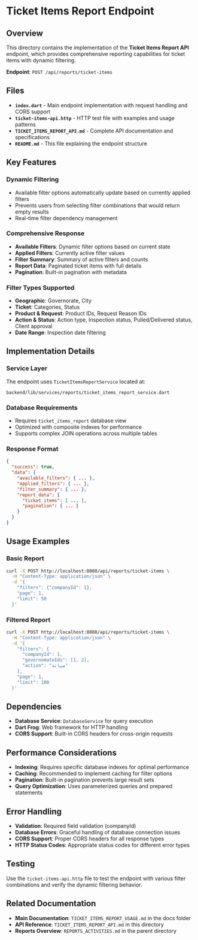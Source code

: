 # Ticket Items Report Endpoint

## Overview

This directory contains the implementation of the **Ticket Items Report API** endpoint, which provides comprehensive reporting capabilities for ticket items with dynamic filtering.

**Endpoint**: `POST /api/reports/ticket-items`

## Files

- **`index.dart`** - Main endpoint implementation with request handling and CORS support
- **`ticket-items-api.http`** - HTTP test file with examples and usage patterns
- **`TICKET_ITEMS_REPORT_API.md`** - Complete API documentation and specifications
- **`README.md`** - This file explaining the endpoint structure

## Key Features

### Dynamic Filtering
- Available filter options automatically update based on currently applied filters
- Prevents users from selecting filter combinations that would return empty results
- Real-time filter dependency management

### Comprehensive Response
- **Available Filters**: Dynamic filter options based on current state
- **Applied Filters**: Currently active filter values
- **Filter Summary**: Summary of active filters and counts
- **Report Data**: Paginated ticket items with full details
- **Pagination**: Built-in pagination with metadata

### Filter Types Supported
- **Geographic**: Governorate, City
- **Ticket**: Categories, Status
- **Product & Request**: Product IDs, Request Reason IDs
- **Action & Status**: Action type, Inspection status, Pulled/Delivered status, Client approval
- **Date Range**: Inspection date filtering

## Implementation Details

### Service Layer
The endpoint uses `TicketItemsReportService` located at:
```
backend/lib/services/reports/ticket_items_report_service.dart
```

### Database Requirements
- Requires `ticket_items_report` database view
- Optimized with composite indexes for performance
- Supports complex JOIN operations across multiple tables

### Response Format
```json
{
  "success": true,
  "data": {
    "available_filters": { ... },
    "applied_filters": { ... },
    "filter_summary": { ... },
    "report_data": {
      "ticket_items": [ ... ],
      "pagination": { ... }
    }
  }
}
```

## Usage Examples

### Basic Report
```bash
curl -X POST http://localhost:8080/api/reports/ticket-items \
  -H "Content-Type: application/json" \
  -d '{
    "filters": {"companyId": 1},
    "page": 1,
    "limit": 50
  }'
```

### Filtered Report
```bash
curl -X POST http://localhost:8080/api/reports/ticket-items \
  -H "Content-Type: application/json" \
  -d '{
    "filters": {
      "companyId": 1,
      "governomateIds": [1, 2],
      "action": "صيانه"
    },
    "page": 1,
    "limit": 100
  }'
```

## Dependencies

- **Database Service**: `DatabaseService` for query execution
- **Dart Frog**: Web framework for HTTP handling
- **CORS Support**: Built-in CORS headers for cross-origin requests

## Performance Considerations

- **Indexing**: Requires specific database indexes for optimal performance
- **Caching**: Recommended to implement caching for filter options
- **Pagination**: Built-in pagination prevents large result sets
- **Query Optimization**: Uses parameterized queries and prepared statements

## Error Handling

- **Validation**: Required field validation (companyId)
- **Database Errors**: Graceful handling of database connection issues
- **CORS Support**: Proper CORS headers for all response types
- **HTTP Status Codes**: Appropriate status codes for different error types

## Testing

Use the `ticket-items-api.http` file to test the endpoint with various filter combinations and verify the dynamic filtering behavior.

## Related Documentation

- **Main Documentation**: `TICKET_ITEMS_REPORT_USAGE.md` in the docs folder
- **API Reference**: `TICKET_ITEMS_REPORT_API.md` in this directory
- **Reports Overview**: `REPORTS_ACTIVITIES.md` in the parent directory
